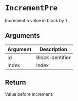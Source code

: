# `IncrementPre`

Increment a value in block by `1`.

## Arguments

| Argument | Description      |
| -------- | ---------------- |
| id       | Block identifier |
| index    | Index            |

## Return

Value before increment.
